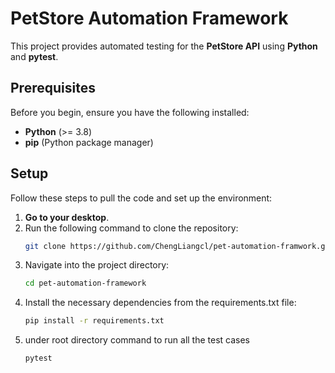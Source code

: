# PetStore Automation Framework

This project provides automated testing for the **PetStore API** using **Python** and **pytest**.

## Prerequisites

Before you begin, ensure you have the following installed:

- **Python** (>= 3.8)
- **pip** (Python package manager)

## Setup

Follow these steps to pull the code and set up the environment:

1. **Go to your desktop**.
2. Run the following command to clone the repository:
   ```bash
   git clone https://github.com/ChengLiangcl/pet-automation-framwork.git
3. Navigate into the project directory:
   ```bash
   cd pet-automation-framework

4. Install the necessary dependencies from the requirements.txt file:
    ```bash
   pip install -r requirements.txt
6. under root directory command to run all the test cases
    ```bash
    pytest 


